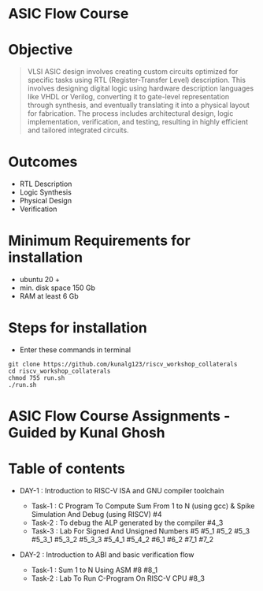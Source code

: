 # ASIC Flow Course
# Objective 
> VLSI ASIC design involves creating custom circuits optimized for specific tasks using RTL (Register-Transfer Level) description. This involves designing digital logic using hardware description languages like VHDL or Verilog, converting it to gate-level representation through synthesis, and eventually translating it into a physical layout for fabrication. The process includes architectural design, logic implementation, verification, and testing, resulting in highly efficient and tailored integrated circuits.

# Outcomes
+ RTL Description
+ Logic Synthesis
+ Physical Design
+ Verification

# Minimum Requirements for installation 
- ubuntu 20 + 
- min. disk space 150 Gb 
- RAM at least 6 Gb

# Steps for installation
- Enter these commands in terminal 
````
git clone https://github.com/kunalg123/riscv_workshop_collaterals
cd riscv_workshop_collaterals
chmod 755 run.sh
./run.sh 
````
  
# ASIC Flow Course Assignments - Guided by Kunal Ghosh
# Table of contents
+ DAY-1 : Introduction to RISC-V ISA and GNU compiler toolchain
  - Task-1 : C Program To Compute Sum From 1 to N (using gcc) & Spike Simulation And Debug (using RISCV) #4
  - Task-2 : To debug the ALP generated by the compiler #4_3
  - Task-3 : Lab For Signed And Unsigned Numbers #5 #5_1 #5_2 #5_3 #5_3_1 #5_3_2 #5_3_3 #5_4_1 #5_4_2 #6_1 #6_2 #7_1 #7_2

+ DAY-2 : Introduction to ABI and basic verification flow
  - Task-1 : Sum 1 to N Using ASM #8 #8_1
  -  Task-2 : Lab To Run C-Program On RISC-V CPU #8_3
